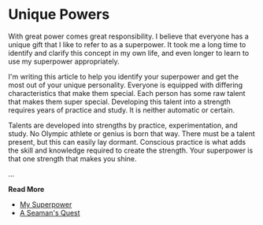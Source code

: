# Unique Powers

With great power comes great responsibility.  I believe that everyone has a
unique gift that I like to refer to as a superpower.  It took me a long time
to identify and clarify this concept in my own life, and even longer to learn
to use my superpower appropriately.

I'm writing this article to help you identify your superpower and get the most
out of your unique personality.  Everyone is equipped with differing
characteristics that make them special.  Each person has some raw talent that
makes them super special.  Developing this talent into a strength requires years
of practice and study.  It is neither automatic or certain.

Talents are developed into strengths by practice, experimentation, and study.
No Olympic athlete or genius is born that way.  There must be a talent present, 
but this can easily lay dormant. Conscious practice is what adds the skill and
knowledge required to create the strength.  Your superpower is that one strength
that makes you shine.

...

**Read More**

* [My Superpower](https://seamansguide.com/book/quest/MySuperpower.md)
* [A Seaman's Quest](https://seamansguide.com/book/quest)

